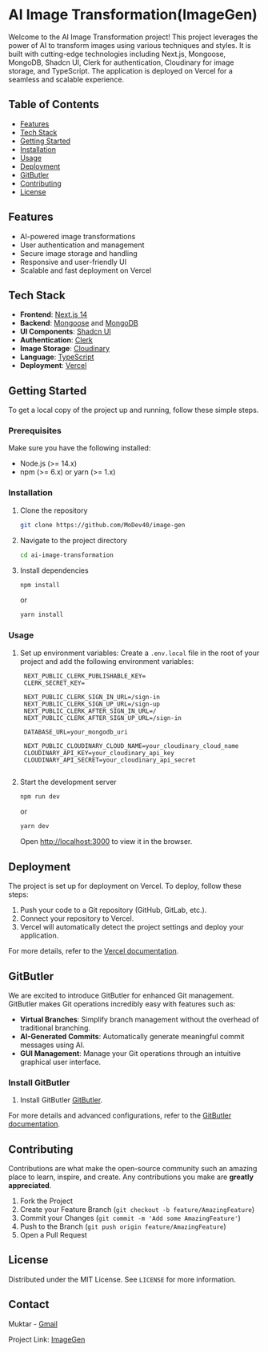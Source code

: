 # AI Image Transformation(ImageGen)

Welcome to the AI Image Transformation project! This project leverages the power of AI to transform images using various techniques and styles. It is built with cutting-edge technologies including Next.js, Mongoose, MongoDB, Shadcn UI, Clerk for authentication, Cloudinary for image storage, and TypeScript. The application is deployed on Vercel for a seamless and scalable experience.

## Table of Contents
- [Features](#features)
- [Tech Stack](#tech-stack)
- [Getting Started](#getting-started)
- [Installation](#installation)
- [Usage](#usage)
- [Deployment](#deployment)
- [GitButler](#gitbutler)
- [Contributing](#contributing)
- [License](#license)

## Features

- AI-powered image transformations
- User authentication and management
- Secure image storage and handling
- Responsive and user-friendly UI
- Scalable and fast deployment on Vercel

## Tech Stack

- **Frontend**: [Next.js 14](https://nextjs.org/)
- **Backend**: [Mongoose](https://mongoosejs.com/) and [MongoDB](https://www.mongodb.com/)
- **UI Components**: [Shadcn UI](https://shadcn.dev/)
- **Authentication**: [Clerk](https://clerk.dev/)
- **Image Storage**: [Cloudinary](https://cloudinary.com/)
- **Language**: [TypeScript](https://www.typescriptlang.org/)
- **Deployment**: [Vercel](https://vercel.com/)

## Getting Started

To get a local copy of the project up and running, follow these simple steps.

### Prerequisites

Make sure you have the following installed:
- Node.js (>= 14.x)
- npm (>= 6.x) or yarn (>= 1.x)

### Installation

1. Clone the repository
   ```sh
   git clone https://github.com/MoDev40/image-gen
   ```
2. Navigate to the project directory
   ```sh
   cd ai-image-transformation
   ```
3. Install dependencies
   ```sh
   npm install
   ```
   or
   ```sh
   yarn install
   ```

### Usage

1. Set up environment variables:
   Create a `.env.local` file in the root of your project and add the following environment variables:

   ```plaintext
    NEXT_PUBLIC_CLERK_PUBLISHABLE_KEY=
    CLERK_SECRET_KEY=

    NEXT_PUBLIC_CLERK_SIGN_IN_URL=/sign-in
    NEXT_PUBLIC_CLERK_SIGN_UP_URL=/sign-up
    NEXT_PUBLIC_CLERK_AFTER_SIGN_IN_URL=/
    NEXT_PUBLIC_CLERK_AFTER_SIGN_UP_URL=/sign-in

    DATABASE_URL=your_mongodb_uri
    
    NEXT_PUBLIC_CLOUDINARY_CLOUD_NAME=your_cloudinary_cloud_name
    CLOUDINARY_API_KEY=your_cloudinary_api_key
    CLOUDINARY_API_SECRET=your_cloudinary_api_secret
    
   ```

2. Start the development server
   ```sh
   npm run dev
   ```
   or
   ```sh
   yarn dev
   ```

   Open [http://localhost:3000](http://localhost:3000) to view it in the browser.

## Deployment

The project is set up for deployment on Vercel. To deploy, follow these steps:

1. Push your code to a Git repository (GitHub, GitLab, etc.).
2. Connect your repository to Vercel.
3. Vercel will automatically detect the project settings and deploy your application.

For more details, refer to the [Vercel documentation](https://vercel.com/docs).

## GitButler

We are excited to introduce GitButler for enhanced Git management. GitButler makes Git operations incredibly easy with features such as:

- **Virtual Branches**: Simplify branch management without the overhead of traditional branching.
- **AI-Generated Commits**: Automatically generate meaningful commit messages using AI.
- **GUI Management**: Manage your Git operations through an intuitive graphical user interface.

### Install GitButler

1. Install GitButler [GitButler](https://gitbutler.com/).

For more details and advanced configurations, refer to the [GitButler documentation](https://docs.gitbutler.com/).

## Contributing

Contributions are what make the open-source community such an amazing place to learn, inspire, and create. Any contributions you make are **greatly appreciated**.

1. Fork the Project
2. Create your Feature Branch (`git checkout -b feature/AmazingFeature`)
3. Commit your Changes (`git commit -m 'Add some AmazingFeature'`)
4. Push to the Branch (`git push origin feature/AmazingFeature`)
5. Open a Pull Request

## License

Distributed under the MIT License. See `LICENSE` for more information.

## Contact

Muktar - [Gmail](mailto:modev.404@gmail.com)

Project Link: [ImageGen](https://github.com/MoDev40/image-gen)